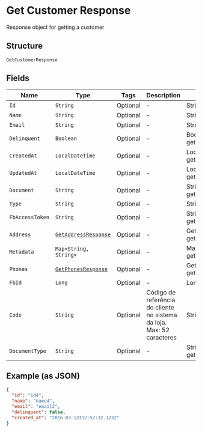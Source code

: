 
# Get Customer Response

Response object for getting a customer

## Structure

`GetCustomerResponse`

## Fields

| Name | Type | Tags | Description | Getter | Setter |
|  --- | --- | --- | --- | --- | --- |
| `Id` | `String` | Optional | - | String getId() | setId(String id) |
| `Name` | `String` | Optional | - | String getName() | setName(String name) |
| `Email` | `String` | Optional | - | String getEmail() | setEmail(String email) |
| `Delinquent` | `Boolean` | Optional | - | Boolean getDelinquent() | setDelinquent(Boolean delinquent) |
| `CreatedAt` | `LocalDateTime` | Optional | - | LocalDateTime getCreatedAt() | setCreatedAt(LocalDateTime createdAt) |
| `UpdatedAt` | `LocalDateTime` | Optional | - | LocalDateTime getUpdatedAt() | setUpdatedAt(LocalDateTime updatedAt) |
| `Document` | `String` | Optional | - | String getDocument() | setDocument(String document) |
| `Type` | `String` | Optional | - | String getType() | setType(String type) |
| `FbAccessToken` | `String` | Optional | - | String getFbAccessToken() | setFbAccessToken(String fbAccessToken) |
| `Address` | [`GetAddressResponse`](../../doc/models/get-address-response.md) | Optional | - | GetAddressResponse getAddress() | setAddress(GetAddressResponse address) |
| `Metadata` | `Map<String, String>` | Optional | - | Map<String, String> getMetadata() | setMetadata(Map<String, String> metadata) |
| `Phones` | [`GetPhonesResponse`](../../doc/models/get-phones-response.md) | Optional | - | GetPhonesResponse getPhones() | setPhones(GetPhonesResponse phones) |
| `FbId` | `Long` | Optional | - | Long getFbId() | setFbId(Long fbId) |
| `Code` | `String` | Optional | Código de referência do cliente no sistema da loja. Max: 52 caracteres | String getCode() | setCode(String code) |
| `DocumentType` | `String` | Optional | - | String getDocumentType() | setDocumentType(String documentType) |

## Example (as JSON)

```json
{
  "id": "id4",
  "name": "name4",
  "email": "email2",
  "delinquent": false,
  "created_at": "2016-03-13T12:52:32.123Z"
}
```

